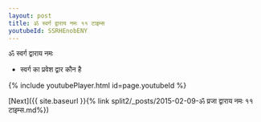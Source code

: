 ```yaml
---
layout: post
title: ॐ स्वर्ग द्वाराय नमः ११ टाइम्स
youtubeId: SSRHEnobENY
---
```

 
 
 ॐ स्वर्ग द्वाराय नमः  
 
 -  स्वर्ग का प्रवेश द्वार कौन है 
 
  
 
  
 
 
 
 
 
 


{% include youtubePlayer.html id=page.youtubeId %}
 
[Next]({{ site.baseurl }}{% link  split2/_posts/2015-02-09-ॐ प्रजा द्वाराय नमः ११ टाइम्स.md%})
 
